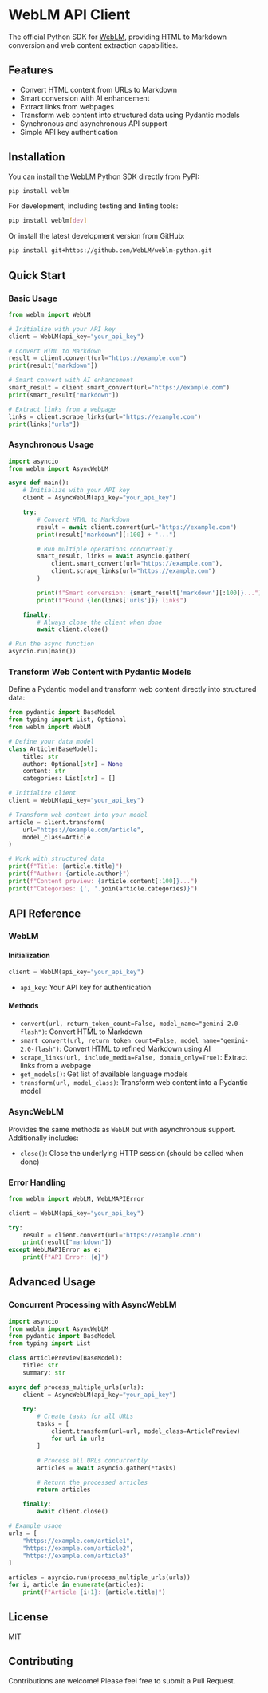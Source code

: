 # WebLM API Client

The official Python SDK for [WebLM](https://weblm.dev), providing HTML to Markdown conversion and web content extraction capabilities.

## Features

- Convert HTML content from URLs to Markdown
- Smart conversion with AI enhancement
- Extract links from webpages
- Transform web content into structured data using Pydantic models
- Synchronous and asynchronous API support
- Simple API key authentication

## Installation

You can install the WebLM Python SDK directly from PyPI:

```bash
pip install weblm
```

For development, including testing and linting tools:

```bash
pip install weblm[dev]
```

Or install the latest development version from GitHub:

```bash
pip install git+https://github.com/WebLM/weblm-python.git
```

## Quick Start

### Basic Usage

```python
from weblm import WebLM

# Initialize with your API key
client = WebLM(api_key="your_api_key")

# Convert HTML to Markdown
result = client.convert(url="https://example.com")
print(result["markdown"])

# Smart convert with AI enhancement
smart_result = client.smart_convert(url="https://example.com")
print(smart_result["markdown"])

# Extract links from a webpage
links = client.scrape_links(url="https://example.com")
print(links["urls"])
```

### Asynchronous Usage

```python
import asyncio
from weblm import AsyncWebLM

async def main():
    # Initialize with your API key
    client = AsyncWebLM(api_key="your_api_key")

    try:
        # Convert HTML to Markdown
        result = await client.convert(url="https://example.com")
        print(result["markdown"][:100] + "...")

        # Run multiple operations concurrently
        smart_result, links = await asyncio.gather(
            client.smart_convert(url="https://example.com"),
            client.scrape_links(url="https://example.com")
        )

        print(f"Smart conversion: {smart_result['markdown'][:100]}...")
        print(f"Found {len(links['urls'])} links")

    finally:
        # Always close the client when done
        await client.close()

# Run the async function
asyncio.run(main())
```

### Transform Web Content with Pydantic Models

Define a Pydantic model and transform web content directly into structured data:

```python
from pydantic import BaseModel
from typing import List, Optional
from weblm import WebLM

# Define your data model
class Article(BaseModel):
    title: str
    author: Optional[str] = None
    content: str
    categories: List[str] = []

# Initialize client
client = WebLM(api_key="your_api_key")

# Transform web content into your model
article = client.transform(
    url="https://example.com/article",
    model_class=Article
)

# Work with structured data
print(f"Title: {article.title}")
print(f"Author: {article.author}")
print(f"Content preview: {article.content[:100]}...")
print(f"Categories: {', '.join(article.categories)}")
```

## API Reference

### WebLM

#### Initialization

```python
client = WebLM(api_key="your_api_key")
```

- `api_key`: Your API key for authentication

#### Methods

- `convert(url, return_token_count=False, model_name="gemini-2.0-flash")`: Convert HTML to Markdown
- `smart_convert(url, return_token_count=False, model_name="gemini-2.0-flash")`: Convert HTML to refined Markdown using AI
- `scrape_links(url, include_media=False, domain_only=True)`: Extract links from a webpage
- `get_models()`: Get list of available language models
- `transform(url, model_class)`: Transform web content into a Pydantic model

### AsyncWebLM

Provides the same methods as `WebLM` but with asynchronous support. Additionally includes:

- `close()`: Close the underlying HTTP session (should be called when done)

### Error Handling

```python
from weblm import WebLM, WebLMAPIError

client = WebLM(api_key="your_api_key")

try:
    result = client.convert(url="https://example.com")
    print(result["markdown"])
except WebLMAPIError as e:
    print(f"API Error: {e}")
```

## Advanced Usage

### Concurrent Processing with AsyncWebLM

```python
import asyncio
from weblm import AsyncWebLM
from pydantic import BaseModel
from typing import List

class ArticlePreview(BaseModel):
    title: str
    summary: str

async def process_multiple_urls(urls):
    client = AsyncWebLM(api_key="your_api_key")

    try:
        # Create tasks for all URLs
        tasks = [
            client.transform(url=url, model_class=ArticlePreview)
            for url in urls
        ]

        # Process all URLs concurrently
        articles = await asyncio.gather(*tasks)

        # Return the processed articles
        return articles

    finally:
        await client.close()

# Example usage
urls = [
    "https://example.com/article1",
    "https://example.com/article2",
    "https://example.com/article3"
]

articles = asyncio.run(process_multiple_urls(urls))
for i, article in enumerate(articles):
    print(f"Article {i+1}: {article.title}")
```

## License

MIT

## Contributing

Contributions are welcome! Please feel free to submit a Pull Request.
